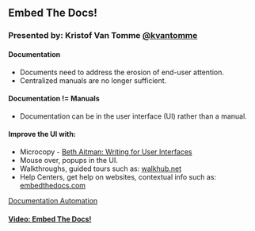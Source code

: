 ## Embed The Docs!

### Presented by: Kristof Van Tomme [@kvantomme](https://twitter.com/kvantomme)


#### Documentation
* Documents need to address the erosion of end-user attention.
* Centralized manuals are no longer sufficient.


#### Documentation != Manuals
* Documentation can be in the user interface (UI) rather than a manual.


#### Improve the UI with:
* Microcopy - [Beth Aitman: Writing for User Interfaces](https://air.mozilla.org/before-the-docs-writing-for-user-interfaces/)
* Mouse over, popups in the UI.
* Walkthroughs, guided tours such as: [walkhub.net](http://pronovix.com/walkhub)
* Help Centers, get help on websites, contextual info such as: [embedthedocs.com](http://embedthedocs.com/)


[Documentation Automation](bit.ly/AI-DOCS)


#### [Video: Embed The Docs!](https://youtu.be/bKdGDbROgoA)
